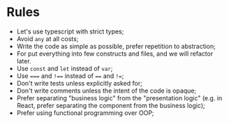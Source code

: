 # Rules
- Let's use typescript with strict types;
- Avoid `any` at all costs;
- Write the code as simple as possible, prefer repetition to abstraction;
- For put everything into few constructs and files, and we will refactor later.
- Use `const` and `let` instead of `var`;
- Use `===` and `!==` instead of `==` and `!=`;
- Don't write tests unless explicitly asked for;
- Don't write comments unless the intent of the code is opaque;
- Prefer separating "business logic" from the "presentation logic" (e.g. in React, prefer separating the component from the business logic);
- Prefer using functional programming over OOP;

